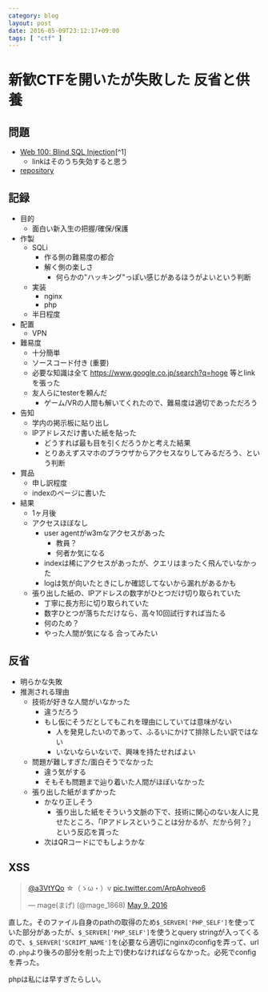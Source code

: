 ```yaml
---
category: blog
layout: post
date: 2016-05-09T23:12:17+09:00
tags: [ "ctf" ]
---
```


# 新歓CTFを開いたが失敗した 反省と供養

## 問題

-   [Web 100: Blind SQL Injection](http://153.126.150.208/welcome-ctf-2016/)[^1]
    -   linkはそのうち失効すると思う
-   [repository](https://github.com/kmyk/welcome-ctf-2016)

## 記録

-   目的
    -   面白い新入生の把握/確保/保護
-   作製
    -   SQLi
        -   作る側の難易度の都合
        -   解く側の楽しさ
            -   何らかの"ハッキング"っぽい感じがあるほうがよいという判断
    -   実装
        -   nginx
        -   php
    -   半日程度
-   配置
    -   VPN
-   難易度
    -   十分簡単
    -   ソースコード付き (重要)
    -   必要な知識は全て <https://www.google.co.jp/search?q=hoge> 等とlinkを張った
    -   友人らにtesterを頼んだ
        -   ゲーム/VRの人間も解いてくれたので、難易度は適切であっただろう
-   告知
    -   学内の掲示板に貼り出し
    -   IPアドレスだけ書いた紙を貼った
        -   どうすれば最も目を引くだろうかと考えた結果
        -   とりあえずスマホのブラウザからアクセスなりしてみるだろう、という判断
-   賞品
    -   申し訳程度
    -   indexのページに書いた
-   結果
    -   1ヶ月後
    -   アクセスほぼなし
        -   user agentがw3mなアクセスがあった
            -   教員？
            -   何者か気になる
        -   indexは稀にアクセスがあったが、クエリはまったく飛んでいなかった
        -   logは気が向いたときにしか確認してないから漏れがあるかも
    -   張り出した紙の、IPアドレスの数字がひとつだけ切り取られていた
        -   丁寧に長方形に切り取られていた
        -   数字ひとつが落ちただけなら、高々10回試行すれば当たる
        -   何のため？
        -   やった人間が気になる 合ってみたい

## 反省

-   明らかな失敗
-   推測される理由
    -   技術が好きな人間がいなかった
        -   違うだろう
        -   もし仮にそうだとしてもこれを理由にしていては意味がない
            -   人を発見したいのであって、ふるいにかけて排除したい訳ではない
            -   いないならいないで、興味を持たせればよい
    -   問題が難しすぎた/面白そうでなかった
        -   違う気がする
        -   そもそも問題まで辿り着いた人間がほぼいなかった
    -   張り出した紙がまずかった
        -   かなり正しそう
            -   張り出した紙をそういう文脈の下で、技術に関心のない友人に見せたところ、「IPアドレスということは分かるが、だから何？」という反応を貰った
        -   次はQRコードにでもしようかな

## XSS

<blockquote class="twitter-tweet" data-conversation="none" data-lang="en"><p lang="und" dir="ltr"><a href="https://twitter.com/a3VtYQo">@a3VtYQo</a> ☆（ゝω・）v <a href="https://t.co/ArpAohveo6">pic.twitter.com/ArpAohveo6</a></p>&mdash; mage(まげ) (@mage_1868) <a href="https://twitter.com/mage_1868/status/729698678613516289">May 9, 2016</a></blockquote>
<script async src="//platform.twitter.com/widgets.js" charset="utf-8"></script>

直した。そのファイル自身のpathの取得のため`$_SERVER['PHP_SELF']`を使っていた部分があったが、`$_SERVER['PHP_SELF']`を使うとquery stringが入ってくるので、`$_SERVER['SCRIPT_NAME']`を(必要なら適切にnginxのconfigを弄って、urlの`.php`より後ろの部分を削った上で)使わなければならなかった。必死でconfigを弄った。

phpは私には早すぎたらしい。
